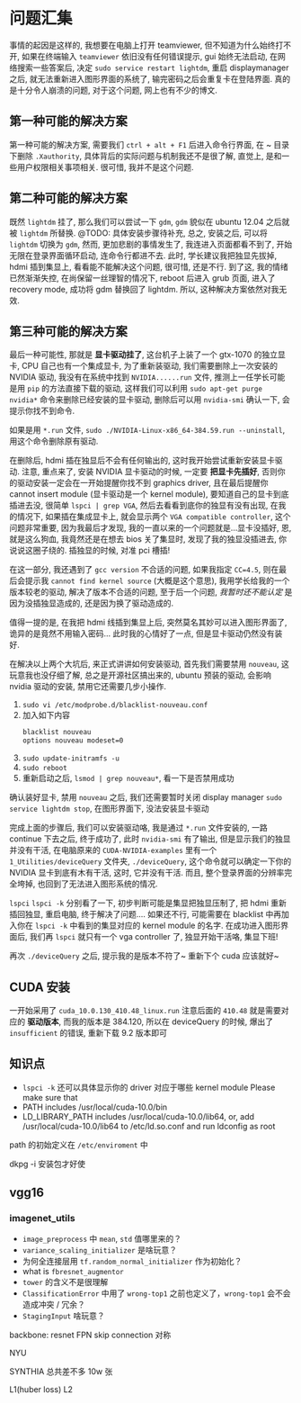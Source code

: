 # 问题汇集

事情的起因是这样的, 我想要在电脑上打开 teamviewer, 但不知道为什么始终打不开, 如果在终端输入 `teamviewer` 依旧没有任何错误提示, gui 始终无法启动, 在网络搜索一些答案后, 决定 `sudo service restart lightdm`, 重启 displaymanager 之后, 就无法重新进入图形界面的系统了, 输完密码之后会重复卡在登陆界面. 真的是十分令人崩溃的问题, 对于这个问题, 网上也有不少的博文.

## 第一种可能的解决方案

第一种可能的解决方案, 需要我们 `ctrl + alt + F1` 后进入命令行界面, 在 ~ 目录下删除 `.Xauthority`, 具体背后的实际问题与机制我还不是很了解, 直觉上, 是和一些用户权限相关事项相关.
很可惜, 我并不是这个问题.

## 第二种可能的解决方案

既然 `lightdm` 挂了, 那么我们可以尝试一下 `gdm`, `gdm` 貌似在 ubuntu 12.04 之后就被 `lightdm` 所替换.
@TODO: 具体安装步骤待补充, 总之, 安装之后, 可以将 `lightdm` 切换为 `gdm`, 然而, 更加悲剧的事情发生了, 我连进入页面都看不到了, 开始无限在登录界面循环启动, 连命令行都进不去.
此时, 学长建议我把独显先拔掉, hdmi 插到集显上, 看看能不能解决这个问题, 很可惜, 还是不行.
到了这, 我的情绪已然渐渐失控, 在尚保留一丝理智的情况下, reboot 后进入 grub 页面, 进入了 recovery mode, 成功将 gdm 替换回了 lightdm.
所以, 这种解决方案依然对我无效.

## 第三种可能的解决方案

最后一种可能性, 那就是 **显卡驱动挂了**, 这台机子上装了一个 gtx-1070 的独立显卡, CPU 自己也有一个集成显卡, 为了重新装驱动, 我们需要删除上一次安装的 NVIDIA 驱动, 我没有在系统中找到 `NVIDIA......run` 文件, 推测上一任学长可能是用 `pip` 的方法直接下载的驱动, 这样我们可以利用 `sudo apt-get purge nvidia*` 命令来删除已经安装的显卡驱动, 删除后可以用 `nvidia-smi` 确认一下, 会提示你找不到命令.

如果是用 `*.run` 文件, `sudo ./NVIDIA-Linux-x86_64-384.59.run --uninstall`, 用这个命令删除原有驱动.

在删除后, hdmi 插在独显后不会有任何输出的, 这时我开始尝试重新安装显卡驱动. 注意, 重点来了, 安装 NVIDIA 显卡驱动的时候, 一定要 **把显卡先插好**, 否则你的驱动安装一定会在一开始提醒你找不到 graphics driver, 且在最后提醒你 cannot insert module (显卡驱动是一个 kernel module), 要知道自己的显卡到底插进去没, 很简单 `lspci | grep VGA`, 然后去看看到底你的独显有没有出现, 在我的情况下, 如果插在集成显卡上, 就会显示两个 `VGA compatible controller`, 这个问题非常重要, 因为我最后才发现, 我的一直以来的一个问题就是...显卡没插好, 恩, 就是这么狗血, 我竟然还是在想去 bios 关了集显时, 发现了我的独显没插进去, 你说说这圈子绕的. 插独显的时候, 对准 pci 槽插!

在这一部分, 我还遇到了 `gcc version` 不合适的问题, 如果我指定 `CC=4.5`, 则在最后会提示我 `cannot find kernel source` (大概是这个意思), 我用学长给我的一个版本较老的驱动, 解决了版本不合适的问题, 至于后一个问题, *我暂时还不能认定* 是因为没插独显造成的, 还是因为换了驱动造成的.

值得一提的是, 在我把 hdmi 线插到集显上后, 突然莫名其妙可以进入图形界面了, 诡异的是竟然不用输入密码... 此时我的心情好了一点, 但是显卡驱动仍然没有装好.

在解决以上两个大坑后, 来正式讲讲如何安装驱动, 首先我们需要禁用 `nouveau`, 这玩意我也没仔细了解, 总之是开源社区搞出来的, ubuntu 预装的驱动, 会影响 nvidia 驱动的安装, 禁用它还需要几步小操作.

1. `sudo vi /etc/modprobe.d/blacklist-nouveau.conf`
2. 加入如下内容
    ```bash
    blacklist nouveau
    options nouveau modeset=0
    ```
3. `sudo update-initramfs -u`
4. `sudo reboot`
5. 重新启动之后, `lsmod | grep nouveau*`, 看一下是否禁用成功

确认装好显卡, 禁用 `nouveau` 之后, 我们还需要暂时关闭 display manager `sudo service lightdm stop`, 在图形界面下, 没法安装显卡驱动

完成上面的步骤后, 我们可以安装驱动咯, 我是通过 `*.run` 文件安装的, 一路 continue 下去之后, 终于成功了, 此时 `nvidia-smi` 有了输出, 但是显示我们的独显并没有干活, 在电脑原来的 `CUDA-NVIDIA-examples` 里有一个 `1_Utilities/deviceQuery` 文件夹, `./deviceQuery`, 这个命令就可以确定一下你的 NVIDIA 显卡到底有木有干活, 这时, 它并没有干活. 而且, 整个登录界面的分辨率完全垮掉, 也回到了无法进入图形系统的情况.

`lspci` `lspci -k` 分别看了一下, 初步判断可能是集显把独显压制了, 把 hdmi 重新插回独显, 重启电脑, 终于解决了问题.... 如果还不行, 可能需要在 blacklist 中再加入你在 `lspci -k` 中看到的集显对应的 kernel module 的名字. 在成功进入图形界面后, 我们再 `lspci` 就只有一个 vga controller 了, 独显开始干活咯, 集显下班!

再次 `./deviceQuery` 之后, 提示我的是版本不符了~ 重新下个 cuda 应该就好~

## CUDA 安装

一开始采用了 `cuda_10.0.130_410.48_linux.run` 注意后面的 `410.48` 就是需要对应的 **驱动版本**, 而我的版本是 384.120, 所以在 deviceQuery 的时候, 爆出了 `insufficient` 的错误, 重新下载 9.2 版本即可





## 知识点

- `lspci -k` 还可以具体显示你的 driver 对应于哪些 kernel module
Please make sure that
 -   PATH includes /usr/local/cuda-10.0/bin
 -   LD_LIBRARY_PATH includes /usr/local/cuda-10.0/lib64, or, add /usr/local/cuda-10.0/lib64 to /etc/ld.so.conf and run ldconfig as root

path 的初始定义在 `/etc/enviroment` 中
 
dkpg -i 安装包才好使

## vgg16

### imagenet_utils

- `image_preprocess` 中 `mean`, `std` 值哪里来的？
- `variance_scaling_initializer` 是啥玩意？
- 为何全连接层用 `tf.random_normal_initializer` 作为初始化？
- what is `fbresnet_augmentor`
- `tower` 的含义不是很理解
- `ClassificationError` 中用了 `wrong-top1` 之前也定义了，`wrong-top1` 会不会造成冲突 / 冗余？
- `StagingInput` 啥玩意？

backbone: resnet
FPN
skip connection 对称

NYU

SYNTHIA 总共差不多 10w 张

L1(huber loss)
L2
